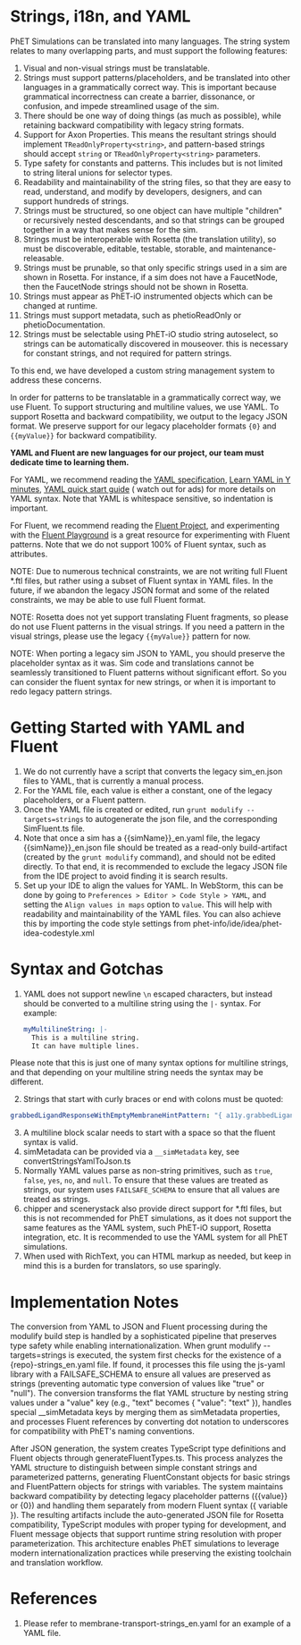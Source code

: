 # Strings, i18n, and YAML

PhET Simulations can be translated into many languages. The string system relates to many overlapping parts, and must
support the following features:

1. Visual and non-visual strings must be translatable.
2. Strings must support patterns/placeholders, and be translated into other languages in a grammatically correct way.
   This is important because grammatical incorrectness can create a barrier, dissonance, or confusion, and impede
   streamlined usage of the sim.
3. There should be one way of doing things (as much as possible), while retaining backward compatibility with legacy
   string formats.
4. Support for Axon Properties. This means the resultant strings should implement `TReadOnlyProperty<string>`, and
   pattern-based strings should accept `string` or `TReadOnlyProperty<string>` parameters.
5. Type safety for constants and patterns. This includes but is not limited to string literal unions for selector types.
6. Readability and maintainability of the string files, so that they are easy to read, understand, and modify by
   developers, designers, and can support hundreds of strings.
7. Strings must be structured, so one object can have multiple "children" or recursively nested descendants, and so that
   strings can be grouped together in a way that makes sense for the sim.
8. Strings must be interoperable with Rosetta (the translation utility), so must be discoverable, editable, testable,
   storable, and maintenance-releasable.
9. Strings must be prunable, so that only specific strings used in a sim are shown in Rosetta. For instance, if a sim
   does not have a FaucetNode, then the FaucetNode strings should not be shown in Rosetta.
10. Strings must appear as PhET-iO instrumented objects which can be changed at runtime.
11. Strings must support metadata, such as phetioReadOnly or phetioDocumentation.
12. Strings must be selectable using PhET-iO studio string autoselect, so strings can be automatically discovered in
    mouseover. this is necessary for constant strings, and not required for pattern strings.

To this end, we have developed a custom string management system to address these concerns.

In order for patterns to be translatable in a grammatically correct way, we use Fluent. To support structuring and
multiline values, we use YAML. To support Rosetta and backward compatibility, we output to the legacy JSON format. We
preserve support for our legacy placeholder formats `{0}` and `{{myValue}}` for backward compatibility.

**YAML and Fluent are new languages for our project, our team must dedicate time to learning them.**

For YAML, we recommend reading
the [YAML specification](https://yaml.org/spec/1.2/spec.html), [Learn YAML in Y minutes](https://learnxinyminutes.com/yaml/),
[YAML quick start guide](https://quickref.me/yaml.html) ( watch out for ads) for more details on YAML syntax. Note that
YAML is whitespace sensitive, so indentation is important.

For Fluent, we recommend reading the [Fluent Project](https://projectfluent.org/), and experimenting with
the [Fluent Playground](https://projectfluent.org/play/) is a great resource for experimenting with Fluent patterns.
Note that we do not support 100% of Fluent syntax, such as attributes.

NOTE: Due to numerous technical constraints, we are not writing full Fluent *.ftl files, but rather using a subset of
Fluent syntax in YAML files. In the future, if we abandon the legacy JSON format and some of the related constraints, we
may be able to use full Fluent format.

NOTE: Rosetta does not yet support translating Fluent fragments, so please do not use Fluent patterns in the visual
strings. If you need a pattern in the visual strings, please use the legacy `{{myValue}}` pattern for now.

NOTE: When porting a legacy sim JSON to YAML, you should preserve the placeholder syntax as it was. Sim code and
translations cannot be seamlessly transitioned to Fluent patterns without significant effort. So you can consider the
fluent syntax for new strings, or when it is important to redo legacy pattern strings.

# Getting Started with YAML and Fluent

1. We do not currently have a script that converts the legacy sim_en.json files to YAML, that is currently a manual
   process.
2. For the YAML file, each value is either a constant, one of the legacy placeholders, or a Fluent pattern.
3. Once the YAML file is created or edited, run `grunt modulify --targets=strings` to autogenerate the json file, and
   the corresponding SimFluent.ts file.
4. Note that once a sim has a {{simName}}_en.yaml file, the legacy {{simName}}_en.json file should be treated as a
   read-only build-artifact (created by the `grunt modulify` command), and should not be edited directly. To that end,
   it is recommended to exclude the legacy JSON file from the IDE project to avoid finding it is search results.
5. Set up your IDE to align the values for YAML. In WebStorm, this can be done by going to
   `Preferences > Editor > Code Style > YAML`, and setting the `Align values in maps` option to `value`. This will help
   with readability and maintainability of the YAML files. You can also achieve this by importing the code style
   settings from phet-info/ide/idea/phet-idea-codestyle.xml

# Syntax and Gotchas

1. YAML does not support newline `\n` escaped characters, but instead should be converted to a multiline string using
   the `|-` syntax. For example:
   ```yaml
   myMultilineString: |-
     This is a multiline string.
     It can have multiple lines.
   ```

Please note that this is just one of many syntax options for multiline strings, and that depending on your multiline
string needs the syntax may be different.

2. Strings that start with curly braces or end with colons must be quoted:

```yaml
grabbedLigandResponseWithEmptyMembraneHintPattern: "{ a11y.grabbedLigandResponsePattern } Space to release. Add transport proteins."
```

3. A multiline block scalar needs to start with a space so that the fluent syntax is valid.
4. simMetadata can be provided via a `__simMetadata` key, see convertStringsYamlToJson.ts
5. Normally YAML values parse as non-string primitives, such as `true`, `false`, `yes`, `no`, and `null`. To ensure that
   these values are treated as strings, our system uses `FAILSAFE_SCHEMA` to ensure that all values are treated as
   strings.
6. chipper and scenerystack also provide direct support for *.ftl files, but this is not recommended for PhET
   simulations, as it does not support the same features as the YAML system, such PhET-iO support, Rosetta integration,
   etc. It is recommended to use the YAML system for all PhET simulations.
7. When used with RichText, you can HTML markup as needed, but keep in mind this is a burden for translators, so use
   sparingly.

# Implementation Notes

The conversion from YAML to JSON and Fluent processing during the modulify build step is handled by a sophisticated
pipeline that preserves type safety while enabling internationalization. When grunt modulify --targets=strings is
executed, the system first checks for the existence of a {repo}-strings_en.yaml file. If found, it processes this file
using the js-yaml library with a FAILSAFE_SCHEMA to ensure all values are preserved as strings (preventing automatic
type conversion of values like "true" or "null"). The conversion transforms the flat YAML structure by nesting string
values under a "value" key (e.g., "text" becomes { "value": "text" }), handles special __simMetadata keys by merging
them as simMetadata properties, and processes Fluent references by converting dot notation to underscores for
compatibility with PhET's naming conventions.

After JSON generation, the system creates TypeScript type definitions and Fluent objects through generateFluentTypes.ts.
This process analyzes the YAML structure to distinguish between simple constant strings and parameterized patterns,
generating FluentConstant objects for basic strings and FluentPattern objects for strings with variables. The system
maintains backward compatibility by detecting legacy placeholder patterns ({{value}} or {0}) and handling them
separately from modern Fluent syntax ({ variable }). The resulting artifacts include the auto-generated JSON file for
Rosetta compatibility, TypeScript modules with proper typing for development, and Fluent message objects that support
runtime string resolution with proper parameterization. This architecture enables PhET simulations to leverage modern
internationalization practices while preserving the existing toolchain and translation workflow.

# References

1. Please refer to membrane-transport-strings_en.yaml for an example of a YAML file.